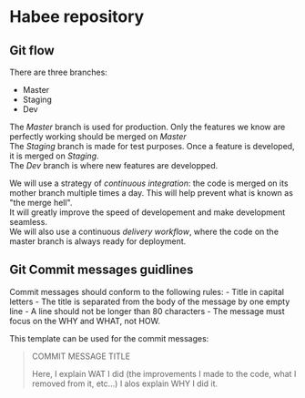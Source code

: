 # Habee repository

## Git flow
There are three branches:
 - Master
 - Staging
 - Dev

The *Master* branch is used for production. Only the features we know are perfectly working should be merged on *Master*  
The *Staging* branch is made for test purposes. Once a feature is developed, it is merged on *Staging*.  
The *Dev* branch is where new features are developped.

We will use a strategy of *continuous integration*: the code is merged on its mother branch multiple times a day. This will help prevent what is known as "the merge hell".  
It will greatly improve the speed of developement and make development seamless.  
We will also use a continuous *delivery workflow*, where the code on the master branch is always ready for deployment.  

## Git Commit messages guidlines

Commit messages should conform to the following rules:
	- Title in capital letters
	- The title is separated from the body of the message by one empty line
	- A line should not be longer than 80 characters
	- The message must focus on the WHY and WHAT, not HOW.

This template can be used for the commit messages:  

> COMMIT MESSAGE TITLE
> 
> Here, I explain WAT I did (the improvements I made to the code, what I removed
> from it, etc...)
> I alos explain WHY I did it.
